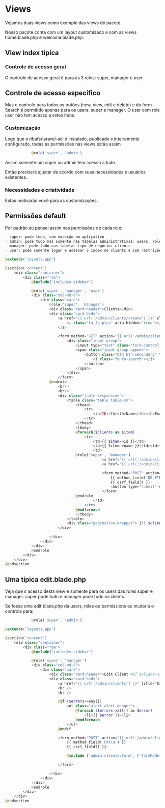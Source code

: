 # Views

Vejamos duas views como exemplo das views do pacote.

Nosso pacote conta com um layout customizado e com as views home.blade.php e welcome.blade.php.

## View index típica

### Controle de acesso geral

O controle de acesso geral é para as 3 roles: super, manager e user

## Controle de acesso específico

Mas o controle para todos os botões (new, view, edit e delete) e do form Search é permitido apenas para os users: super e manager. O user com role user não tem acesso a estes itens.

### Customização

Logo que o ribafs/laravel-acl é instalado, publicado e inteiramente configurado, todas as permissões nas views estão assim
```php
            @role('super', 'admin')
```
Assim somente um super ou admin tem acesso a tudo.

Então precisará ajustar de acordo com suas necessidades e usuários existentes.

### Necessidades e criatividade

Estas motivarão você para as customizações.

## Permissões default

Por padrão eu pensei assim nas permissões de cada role:
```php
- super: pode tudo, sem exceção no aplicativo
- admin: pode tudo mas somente nas tabelas administrativas: users, roles e permissions
- manager: pode tudo nas tabelas tipo de negócio: clients
- user: pode somente logar e acessar o index de clients e com restrições

@extends('layouts.app')

@section('content')
    <div class="container">
        <div class="row">
            @include('includes.sidebar')

            @role('super', 'manager', 'user')
            <div class="col-md-9">
                <div class="card">
                    @role('super', 'manager')
                    <div class="card-header">Clients</div>
                    <div class="card-body">
                        <a href="{{ url('/admin/clients/create') }}" class="btn btn-success btn-sm" title="Add New Client">
                            <i class="fa fa-plus" aria-hidden="true"></i> Add New
                        </a>

                        <form method="GET" action="{{ url('/admin/clients') }}" accept-charset="UTF-8" class="form-inline my-2 my-lg-0 float-right" role="search">
                            <div class="input-group">
                                <input type="text" class="form-control" name="search" placeholder="Search..." value="{{ request('search') }}">
                                <span class="input-group-append">
                                    <button class="btn btn-secondary" type="submit">
                                        <i class="fa fa-search"></i>
                                    </button>
                                </span>
                            </div>
                        </form>
                    @endrole
                        <br/>
                        <br/>
                        <div class="table-responsive">
                            <table class="table table-sm">
                                <thead>
                                    <tr>
                                        <th>ID</th><th>Name</th><th>Email</th>@role('super', 'manager')<th>Actions</th>@endrole
                                    </tr>
                                </thead>
                                <tbody>
                                @foreach($clients as $item)
                                    <tr>
                                        <td>{{ $item->id }}</td>
                                        <td>{{ $item->name }}</td><td>{{ $item->email }}</td>
                                        <td>
                                @role('super', 'manager')
                                            <a href="{{ url('/admin/clients/' . $item->id) }}" title="View Client"><button class="btn btn-info btn-sm"><i class="fa fa-eye" aria-hidden="true"></i> View</button></a>
                                            <a href="{{ url('/admin/clients/' . $item->id . '/edit') }}" title="Edit Client"><button class="btn btn-primary btn-sm"><i class="fa fa-pencil-square-o" aria-hidden="true"></i> Edit</button></a>

                                            <form method="POST" action="{{ url('/admin/clients' . '/' . $item->id) }}" accept-charset="UTF-8" style="display:inline">
                                                {{ method_field('DELETE') }}
                                                {{ csrf_field() }}
                                                <button type="submit" class="btn btn-danger btn-sm" title="Delete Client" onclick="return confirm(&quot;Confirm delete?&quot;)"><i class="fa fa-trash-o" aria-hidden="true"></i> Delete</button>
                                            </form>
                                @endrole
                                        </td>
                                    </tr>
                                @endforeach
                                </tbody>
                            </table>
                            <div class="pagination-wrapper"> {!! $clients->appends(['search' => Request::get('search')])->render() !!} </div>
                        </div>

                    </div>
                </div>
            </div>
            @endrole
        </div>
    </div>
@endsection
```

## Uma típica edit.blade.php

Veja que o acesso desta view é somente para os users das roles super e manager. super pode tudo e manager pode tudo na clients.

Se fosse uma edit.blade.php da users, roles ou permissions eu mudaria o controle para:
```php
            @role('super', 'admin')

@extends('layouts.app')

@section('content')
    <div class="container">
        <div class="row">
            @include('includes.sidebar')

            @role('super', 'manager')
            <div class="col-md-9">
                <div class="card">
                    <div class="card-header">Edit Client #{{ $client->id }}</div>
                    <div class="card-body">
                        <a href="{{ url('/admin/clients') }}" title="Back"><button class="btn btn-warning btn-sm"><i class="fa fa-arrow-left" aria-hidden="true"></i> Back</button></a>
                        <br />
                        <br />

                        @if ($errors->any())
                            <ul class="alert alert-danger">
                                @foreach ($errors->all() as $error)
                                    <li>{{ $error }}</li>
                                @endforeach
                            </ul>
                        @endif

                        <form method="POST" action="{{ url('/admin/clients/' . $client->id) }}" accept-charset="UTF-8" class="form-horizontal" enctype="multipart/form-data">
                            {{ method_field('PATCH') }}
                            {{ csrf_field() }}

                            @include ('admin.clients.form', ['formMode' => 'edit'])

                        </form>

                    </div>
                </div>
            </div>
            @endrole
        </div>
    </div>
@endsection
```

